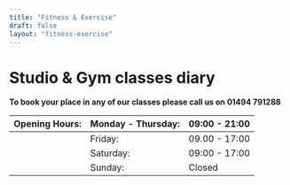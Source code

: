 ```yaml
---
title: "Fitness & Exercise"
draft: false
layout: "fitness-exercise"
---
```


# Studio & Gym classes diary

<div class="redline"></div>

**To book your place in any of our classes please call us on 01494 791288**

| **Opening Hours:** | Monday - Thursday: | 09:00 - 21:00 |
|--------------------|--------------------|---------------|
|                    | Friday:            | 09.00 - 17:00 |
|                    | Saturday:          | 09:00 - 17:00 |
|                    | Sunday:            | Closed        |
